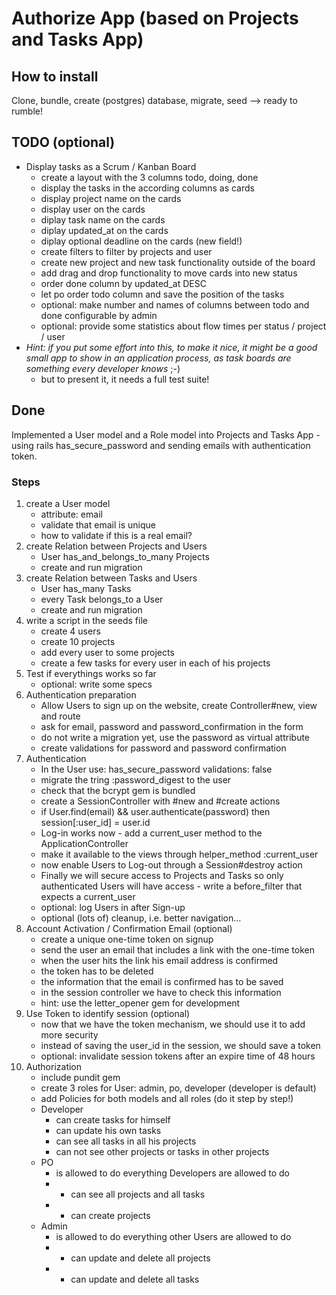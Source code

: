 # Authorize App (based on Projects and Tasks App)

## How to install
Clone, bundle, create (postgres) database, migrate, seed --> ready to rumble!

##  TODO (optional)
* Display tasks as a Scrum / Kanban Board
    * create a layout with the 3 columns todo, doing, done
    * display the tasks in the according columns as cards
    * display project name on the cards
    * display user on the cards
    * diplay task name on the cards
    * diplay updated_at on the cards
    * diplay optional deadline on the cards (new field!)
    * create filters to filter by projects and user
    * create new project and new task functionality outside of the board
    * add drag and drop functionality to move cards into new status
    * order done column by updated_at DESC
    * let po order todo column and save the position of the tasks
    * optional: make number and names of columns between todo and done configurable by admin
    * optional: provide some statistics about flow times per status / project / user
* _Hint: if you put some effort into this, to make it nice, it might be a good small app to show in an application process, as task boards are something every developer knows_ ;-)
    * but to present it, it needs a full test suite!

## Done
Implemented a User model and a Role model into Projects and Tasks App -
using rails has_secure_password and sending emails with authentication token.

### Steps
1. create a User model
    * attribute: email
    * validate that email is unique
    * how to validate if this is a real email?
2. create Relation between Projects and Users
    * User has_and_belongs_to_many Projects
    * create and run migration
3. create Relation between Tasks and Users
    * User has_many Tasks
    * every Task belongs_to a User
    * create and run migration
4. write a script in the seeds file
    * create 4 users
    * create 10 projects
    * add every user to some projects
    * create a few tasks for every user in each of his projects
5. Test if everythings works so far
    * optional: write some specs
6. Authentication preparation
    * Allow Users to sign up on the website, create Controller#new, view and route
    * ask for email, password and password_confirmation in the form
    * do not write a migration yet, use the password as virtual attribute
    * create validations for password and password confirmation
7. Authentication
    * In the User use: has_secure_password validations: false
    * migrate the tring :password_digest to the user
    * check that the bcrypt gem is bundled
    * create a SessionController with #new and #create actions
    * if User.find(email) && user.authenticate(password) then session[:user_id] = user.id
    * Log-in works now - add a current_user method to the ApplicationController
    * make it available to the views through helper_method :current_user
    * now enable Users to Log-out through a Session#destroy action
    * Finally we will secure access to Projects and Tasks so only authenticated Users will have access - write a before_filter that expects a current_user
    * optional: log Users in after Sign-up
    * optional (lots of) cleanup, i.e. better navigation...
8. Account Activation / Confirmation Email (optional)
    * create a unique one-time token on signup
    * send the user an email that includes a link with the one-time token
    * when the user hits the link his email address is confirmed
    * the token has to be deleted
    * the information that the email is confirmed has to be saved
    * in the session controller we have to check this information
    * hint: use the letter_opener gem for development
9. Use Token to identify session (optional)
    * now that we have the token mechanism, we should use it to add more security
    * instead of saving the user_id in the session, we should save a token
    * optional: invalidate session tokens after an expire time of 48 hours
10. Authorization
    * include pundit gem
    * create 3 roles for User: admin, po, developer (developer is default)
    * add Policies for both models and all roles (do it step by step!)
    * Developer
        * can create tasks for himself
        * can update his own tasks
        * can see all tasks in all his projects
        * can not see other projects or tasks in other projects
    * PO
        * is allowed to do everything Developers are allowed to do
        * + can see all projects and all tasks
        * + can create projects
    * Admin
        * is allowed to do everything other Users are allowed to do
        * + can update and delete all projects
        * + can update and delete all tasks
